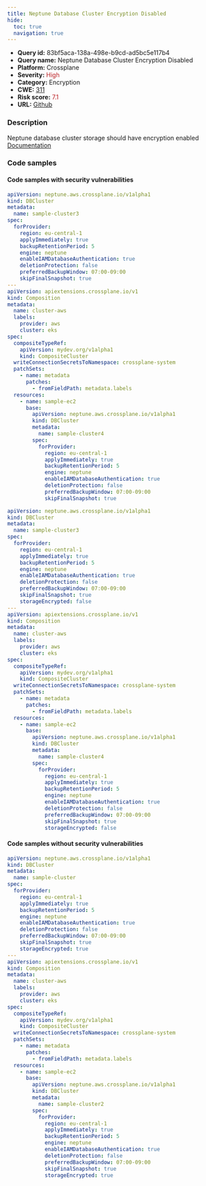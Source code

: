 ```yaml
---
title: Neptune Database Cluster Encryption Disabled
hide:
  toc: true
  navigation: true
---
```


<style>
  .highlight .hll {
    background-color: #ff171742;
  }
  .md-content {
    max-width: 1100px;
    margin: 0 auto;
  }
</style>

-   **Query id:** 83bf5aca-138a-498e-b9cd-ad5bc5e117b4
-   **Query name:** Neptune Database Cluster Encryption Disabled
-   **Platform:** Crossplane
-   **Severity:** <span style="color:#bb2124">High</span>
-   **Category:** Encryption
-   **CWE:** <a href="https://cwe.mitre.org/data/definitions/311.html" onclick="newWindowOpenerSafe(event, 'https://cwe.mitre.org/data/definitions/311.html')">311</a>
-   **Risk score:** <span style="color:#bb2124">7.1</span>
-   **URL:** [Github](https://github.com/Checkmarx/kics/tree/master/assets/queries/crossplane/aws/neptune_database_cluster_encryption_disabled)

### Description
Neptune database cluster storage should have encryption enabled<br>
[Documentation](https://doc.crds.dev/github.com/crossplane/provider-aws/neptune.aws.crossplane.io/DBCluster/v1alpha1@v0.29.0#spec-forProvider-storageEncrypted)

### Code samples
#### Code samples with security vulnerabilities
```yaml title="Positive test num. 1 - yaml file" hl_lines="40 6"
apiVersion: neptune.aws.crossplane.io/v1alpha1
kind: DBCluster
metadata:
  name: sample-cluster3
spec:
  forProvider:
    region: eu-central-1
    applyImmediately: true
    backupRetentionPeriod: 5
    engine: neptune
    enableIAMDatabaseAuthentication: true
    deletionProtection: false
    preferredBackupWindow: 07:00-09:00
    skipFinalSnapshot: true
---
apiVersion: apiextensions.crossplane.io/v1
kind: Composition
metadata:
  name: cluster-aws
  labels:
    provider: aws
    cluster: eks
spec:
  compositeTypeRef:
    apiVersion: mydev.org/v1alpha1
    kind: CompositeCluster
  writeConnectionSecretsToNamespace: crossplane-system
  patchSets:
    - name: metadata
      patches:
        - fromFieldPath: metadata.labels
  resources:
    - name: sample-ec2
      base:
        apiVersion: neptune.aws.crossplane.io/v1alpha1
        kind: DBCluster
        metadata:
          name: sample-cluster4
        spec:
          forProvider:
            region: eu-central-1
            applyImmediately: true
            backupRetentionPeriod: 5
            engine: neptune
            enableIAMDatabaseAuthentication: true
            deletionProtection: false
            preferredBackupWindow: 07:00-09:00
            skipFinalSnapshot: true

```
```yaml title="Positive test num. 2 - yaml file" hl_lines="50 15"
apiVersion: neptune.aws.crossplane.io/v1alpha1
kind: DBCluster
metadata:
  name: sample-cluster3
spec:
  forProvider:
    region: eu-central-1
    applyImmediately: true
    backupRetentionPeriod: 5
    engine: neptune
    enableIAMDatabaseAuthentication: true
    deletionProtection: false
    preferredBackupWindow: 07:00-09:00
    skipFinalSnapshot: true
    storageEncrypted: false
---
apiVersion: apiextensions.crossplane.io/v1
kind: Composition
metadata:
  name: cluster-aws
  labels:
    provider: aws
    cluster: eks
spec:
  compositeTypeRef:
    apiVersion: mydev.org/v1alpha1
    kind: CompositeCluster
  writeConnectionSecretsToNamespace: crossplane-system
  patchSets:
    - name: metadata
      patches:
        - fromFieldPath: metadata.labels
  resources:
    - name: sample-ec2
      base:
        apiVersion: neptune.aws.crossplane.io/v1alpha1
        kind: DBCluster
        metadata:
          name: sample-cluster4
        spec:
          forProvider:
            region: eu-central-1
            applyImmediately: true
            backupRetentionPeriod: 5
            engine: neptune
            enableIAMDatabaseAuthentication: true
            deletionProtection: false
            preferredBackupWindow: 07:00-09:00
            skipFinalSnapshot: true
            storageEncrypted: false

```


#### Code samples without security vulnerabilities
```yaml title="Negative test num. 1 - yaml file"
apiVersion: neptune.aws.crossplane.io/v1alpha1
kind: DBCluster
metadata:
  name: sample-cluster
spec:
  forProvider:
    region: eu-central-1
    applyImmediately: true
    backupRetentionPeriod: 5
    engine: neptune
    enableIAMDatabaseAuthentication: true
    deletionProtection: false
    preferredBackupWindow: 07:00-09:00
    skipFinalSnapshot: true
    storageEncrypted: true
---
apiVersion: apiextensions.crossplane.io/v1
kind: Composition
metadata:
  name: cluster-aws
  labels:
    provider: aws
    cluster: eks
spec:
  compositeTypeRef:
    apiVersion: mydev.org/v1alpha1
    kind: CompositeCluster
  writeConnectionSecretsToNamespace: crossplane-system
  patchSets:
    - name: metadata
      patches:
        - fromFieldPath: metadata.labels
  resources:
    - name: sample-ec2
      base:
        apiVersion: neptune.aws.crossplane.io/v1alpha1
        kind: DBCluster
        metadata:
          name: sample-cluster2
        spec:
          forProvider:
            region: eu-central-1
            applyImmediately: true
            backupRetentionPeriod: 5
            engine: neptune
            enableIAMDatabaseAuthentication: true
            deletionProtection: false
            preferredBackupWindow: 07:00-09:00
            skipFinalSnapshot: true
            storageEncrypted: true

```


